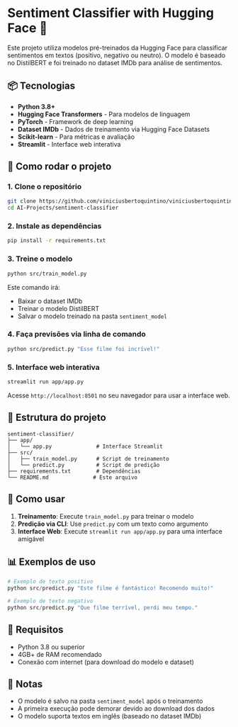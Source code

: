 # Sentiment Classifier with Hugging Face 🤖

Este projeto utiliza modelos pré-treinados da Hugging Face para classificar sentimentos em textos (positivo, negativo ou neutro). O modelo é baseado no DistilBERT e foi treinado no dataset IMDb para análise de sentimentos.

## 📦 Tecnologias

- **Python 3.8+**
- **Hugging Face Transformers** - Para modelos de linguagem
- **PyTorch** - Framework de deep learning
- **Dataset IMDb** - Dados de treinamento via Hugging Face Datasets
- **Scikit-learn** - Para métricas e avaliação
- **Streamlit** - Interface web interativa

## 🚀 Como rodar o projeto

### 1. Clone o repositório

```bash
git clone https://github.com/viniciusbertoquintino/viniciusbertoquintino.git
cd AI-Projects/sentiment-classifier
```

### 2. Instale as dependências

```bash
pip install -r requirements.txt
```

### 3. Treine o modelo

```bash
python src/train_model.py
```

Este comando irá:
- Baixar o dataset IMDb
- Treinar o modelo DistilBERT
- Salvar o modelo treinado na pasta `sentiment_model`

### 4. Faça previsões via linha de comando

```bash
python src/predict.py "Esse filme foi incrível!"
```

### 5. Interface web interativa

```bash
streamlit run app/app.py
```

Acesse `http://localhost:8501` no seu navegador para usar a interface web.

## 📁 Estrutura do projeto

```
sentiment-classifier/
├── app/
│   └── app.py              # Interface Streamlit
├── src/
│   ├── train_model.py      # Script de treinamento
│   └── predict.py          # Script de predição
├── requirements.txt        # Dependências
└── README.md              # Este arquivo
```

## 🎯 Como usar

1. **Treinamento**: Execute `train_model.py` para treinar o modelo
2. **Predição via CLI**: Use `predict.py` com um texto como argumento
3. **Interface Web**: Execute `streamlit run app/app.py` para uma interface amigável

## 📊 Exemplos de uso

```python
# Exemplo de texto positivo
python src/predict.py "Este filme é fantástico! Recomendo muito!"

# Exemplo de texto negativo  
python src/predict.py "Que filme terrível, perdi meu tempo."
```

## 🔧 Requisitos

- Python 3.8 ou superior
- 4GB+ de RAM recomendado
- Conexão com internet (para download do modelo e dataset)

## 📝 Notas

- O modelo é salvo na pasta `sentiment_model` após o treinamento
- A primeira execução pode demorar devido ao download dos dados
- O modelo suporta textos em inglês (baseado no dataset IMDb)